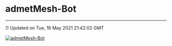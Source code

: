 # admetMesh-Bot
---
⏰ Updated on Tue, 18 May 2021 21:42:02 GMT

[![admetMesh-Bot](https://github.com/kotori-y/admetMesh-bot/actions/workflows/main.yml/badge.svg)](https://github.com/kotori-y/admetMesh-bot/actions/workflows/main.yml)
